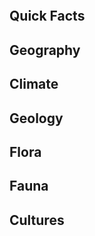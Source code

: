 
```table-of-contents
```


## Quick Facts



## Geography

## Climate

## Geology

## Flora

## Fauna




## Cultures

